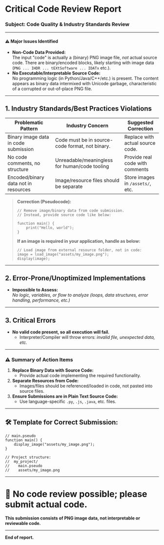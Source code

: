 # Critical Code Review Report

### Subject: Code Quality & Industry Standards Review

---

#### ⚠️ **Major Issues Identified**

- **Non-Code Data Provided:**  
  The input "code" is actually a (binary) PNG image file, *not* actual source code. There are binary/encoded blocks, likely starting with image data (`PNG ... IHDR ... tEXtSoftware ... IDATx` etc.).
- **No Executable/Interpretable Source Code:**  
  No programming logic (in Python/Java/C++/etc.) is present. The content appears as binary data intermixed with Unicode garbage, characteristic of a corrupted or out-of-place PNG file.

---

## 1. **Industry Standards/Best Practices Violations**

| Problematic Pattern                    | Industry Concern                                 | Suggested Correction                |
|---------------------------------------|------------------------------------------------|-------------------------------------|
| Binary image data in code submission  | Code must be in source-code format, not binary. | Replace with actual source code.    |
| No code comments, no structure        | Unreadable/meaningless for human/code tooling   | Provide real code with comments     |
| Encoded/binary data not in resources  | Image/resource files should be separate         | Store images in `/assets/`, etc.    |

> **Correction (Pseudocode):**
> ```pseudo
> // Remove image/binary data from code submission.
> // Instead, provide source code like below:
> 
> function main() {
>     print("Hello, world");
> }
> ```
> **If an image is required in your application, handle as below:**
> ```pseudo
> // Load image from external resource folder, not in code:
> image = load_image("assets/my_image.png");
> display(image);
> ```

---

## 2. **Error-Prone/Unoptimized Implementations**

- **Impossible to Assess:**  
  *No logic, variables, or flow to analyze (loops, data structures, error handling, performance, etc.)*

---

## 3. **Critical Errors**

- **No valid code present, so all execution will fail.**
    - Interpreter/Compiler will throw errors: *invalid file, unexpected data, etc.*

---

### ⚠️ **Summary of Action Items**

1. **Replace Binary Data with Source Code:**
   - Provide actual code implementing the required functionality.
2. **Separate Resources from Code:**
   - Images/files should be referenced/loaded in code, not pasted into source files.
3. **Ensure Submissions are in Plain Text Source Code:**
   - Use language-specific `.py`, `.js`, `.java`, etc. files.

---

## 🛠️ **Template for Correct Submission:**

```pseudo
// main.pseudo
function main() {
    display_image("assets/my_image.png");
}
```
```
// Project structure:
//  my_project/
//    main.pseudo
//    assets/my_image.png
```

---

# 🚨 **No code review possible; please submit actual code.**
**This submission consists of PNG image data, not interpretable or reviewable code.**

---

**End of report.**